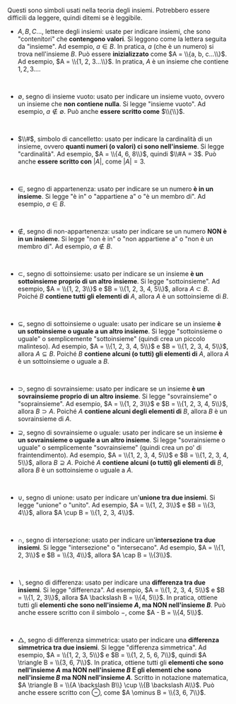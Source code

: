 Questi sono simboli usati nella teoria degli insiemi. Potrebbero essere difficili da leggere, quindi ditemi se è leggibile.

- $A, B, C...$, lettere degli insiemi: usate per indicare insiemi, che sono "contenitori" che **contengono valori**. Si leggono come la lettera seguita da "insieme". Ad esempio, $a \in B$. In pratica, $a$ (che è un numero) si trova nell'insieme $B$. Può essere **inizializzato** come $A = \\{a, b, c...\\}$. Ad esempio, $A = \\{1, 2, 3...\\}$. In pratica, $A$ è un insieme che contiene $1, 2, 3...$.
<br>

- $\emptyset$, segno di insieme vuoto: usato per indicare un insieme vuoto, ovvero un insieme che **non contiene nulla**. Si legge "insieme vuoto". Ad esempio, $a \notin \emptyset$. Può anche **essere scritto come** $\\{\\}$.
<br>

- $\\#$, simbolo di cancelletto: usato per indicare la cardinalità di un insieme, ovvero **quanti numeri (o valori) ci sono nell'insieme**. Si legge "cardinalità". Ad esempio, $A = \\{4, 6, 8\\}$, quindi $\\#A = 3$. Può anche **essere scritto con** $|A|$, come $|A| = 3$.
<br>

- $\in$, segno di appartenenza: usato per indicare se un numero **è in un insieme**. Si legge "è in" o "appartiene a" o "è un membro di". Ad esempio, $a \in B$.
<br>

- $\notin$, segno di non-appartenenza: usato per indicare se un numero **NON è in un insieme**. Si legge "non è in" o "non appartiene a" o "non è un membro di". Ad esempio, $a \notin B$.
<br>

- $\subset$, segno di sottoinsieme: usato per indicare se un insieme **è un sottoinsieme proprio di un altro insieme**. Si legge "sottoinsieme". Ad esempio, $A = \\{1, 2, 3\\}$ e $B = \\{1, 2, 3, 4, 5\\}$, allora $A \subset B$. Poiché $B$ **contiene tutti gli elementi di** $A$, allora $A$ è un sottoinsieme di $B$.
<br>

- $\subseteq$, segno di sottoinsieme o uguale: usato per indicare se un insieme **è un sottoinsieme o uguale a un altro insieme**. Si legge "sottoinsieme o uguale" o semplicemente "sottoinsieme" (quindi crea un piccolo malinteso). Ad esempio, $A = \\{1, 2, 3, 4, 5\\}$ e $B = \\{1, 2, 3, 4, 5\\}$, allora $A \subseteq B$. Poiché $B$ **contiene alcuni (o tutti) gli elementi di** $A$, allora $A$ è un sottoinsieme o uguale a $B$.
<br>

- $\supset$, segno di sovrainsieme: usato per indicare se un insieme **è un sovrainsieme proprio di un altro insieme**. Si legge "sovrainsieme" o "soprainsieme". Ad esempio, $A = \\{1, 2, 3\\}$ e $B = \\{1, 2, 3, 4, 5\\}$, allora $B \supset A$. Poiché $A$ **contiene alcuni degli elementi di** $B$, allora $B$ è un sovrainsieme di $A$. <br>

- $\supseteq$, segno di sovrainsieme o uguale: usato per indicare se un insieme **è un sovrainsieme o uguale a un altro insieme**. Si legge "sovrainsieme o uguale" o semplicemente "sovrainsieme" (quindi crea un po' di fraintendimento). Ad esempio, $A = \\{1, 2, 3, 4, 5\\}$ e $B = \\{1, 2, 3, 4, 5\\}$, allora $B \supseteq A$. Poiché $A$ **contiene alcuni (o tutti) gli elementi di** $B$, allora $B$ è un sottoinsieme o uguale a $A$.
<br>

- $\cup$, segno di unione: usato per indicare un'**unione tra due insiemi**. Si legge "unione" o "unito". Ad esempio, $A = \\{1, 2, 3\\}$ e $B = \\{3, 4\\}$, allora $A \cup B = \\{1, 2, 3, 4\\}$.
<br>

- $\cap$, segno di intersezione: usato per indicare un'**intersezione tra due insiemi**. Si legge "intersezione" o "intersecano". Ad esempio, $A = \\{1, 2, 3\\}$ e $B = \\{3, 4\\}$, allora $A \cap B = \\{3\\}$.
<br>

- $\backslash$, segno di differenza: usato per indicare una **differenza tra due insiemi**. Si legge "differenza". Ad esempio, $A = \\{1, 2, 3, 4, 5\\}$ e $B = \\{1, 2, 3\\}$, allora $A \backslash B = \\{4, 5\\}$. In pratica, ottiene tutti gli **elementi che sono nell'insieme $A$, ma NON nell'insieme $B$**. Può anche essere scritto con il simbolo $-$, come $A - B = \\{4, 5\\}$.
<br>

- $\triangle$, segno di differenza simmetrica: usato per indicare una **differenza simmetrica tra due insiemi**. Si legge "differenza simmetrica". Ad esempio, $A = \\{1, 2, 3, 5\\}$ e $B = \\{1, 2, 5, 6, 7\\}$, quindi $A \triangle B = \\{3, 6, 7\\}$. In pratica, ottiene tutti gli **elementi che sono nell'insieme $A$ ma NON nell'insieme $B$ E gli elementi che sono nell'insieme $B$ ma NON nell'insieme $A$**. Scritto in notazione matematica, $A \triangle B = \\{A \backslash B\\} \cup \\{B \backslash A\\}$. Può anche essere scritto con $\ominus$, come $A \ominus B = \\{3, 6, 7\\}$.
